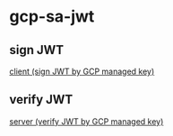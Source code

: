 # gcp-sa-jwt
## sign JWT
[client (sign JWT by GCP managed key)](/client/README.md)

## verify JWT
[server (verify JWT by GCP managed key)](/server/README.md)